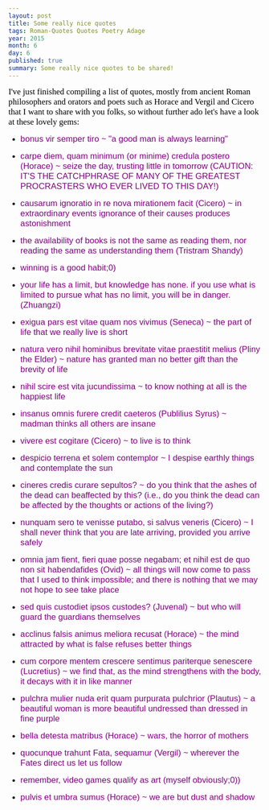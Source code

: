 ```yaml
---
layout: post
title: Some really nice quotes
tags: Roman-Quotes Quotes Poetry Adage
year: 2015
month: 6
day: 6
published: true
summary: Some really nice quotes to be shared!
---
```

<span style="color:black; font-family:Consolas; font-size:1.2em;">
I've just finished compiling a list of quotes, mostly from ancient Roman philosophers and orators and poets such as Horace and Vergil and Cicero that I want to share with you folks, so without further ado let's have a look at these lovely gems: </span>

+ 	<span style="color:purple; font-family:Arial; font-size:1.2em;">bonus vir semper tiro ~ "a good man is always learning" </span>

+ 	<span style="color:purple; font-family:Arial; font-size:1.2em;">carpe diem, quam minimum (or minime) credula postero (Horace) ~ seize the day, trusting little in tomorrow (CAUTION: IT'S THE CATCHPHRASE OF MANY OF THE GREATEST PROCRASTERS WHO EVER LIVED TO THIS DAY!) </span>

+ 	<span style="color:purple; font-family:Arial; font-size:1.2em;">causarum ignoratio in re nova mirationem facit (Cicero) ~ in extraordinary events ignorance of their causes produces astonishment </span>

+ 	<span style="color:purple; font-family:Arial; font-size:1.2em;">the availability of books is not the same as reading them, nor reading the same as understanding them (Tristram Shandy) </span>

+ 	<span style="color:purple; font-family:Arial; font-size:1.2em;">winning is a good habit;0) </span>

+ 	<span style="color:purple; font-family:Arial; font-size:1.2em;">your life has a limit, but knowledge has none. if you use what is limited to pursue what has no limit, you will be in danger. (Zhuangzi) </span>

+ 	<span style="color:purple; font-family:Arial; font-size:1.2em;">exigua pars est vitae quam nos vivimus (Seneca) ~ the part of life that we really live is short </span>

+ 	<span style="color:purple; font-family:Arial; font-size:1.2em;">natura vero nihil hominibus brevitate vitae praestitit melius (Pliny the Elder) ~ nature has granted man no better gift than the brevity of life </span>

+ 	<span style="color:purple; font-family:Arial; font-size:1.2em;">nihil scire est vita jucundissima ~ to know nothing at all is the happiest life </span>

+ 	<span style="color:purple; font-family:Arial; font-size:1.2em;">insanus omnis furere credit caeteros (Publilius Syrus) ~ madman thinks all others are insane </span>

+ 	<span style="color:purple; font-family:Arial; font-size:1.2em;">vivere est cogitare (Cicero) ~ to live is to think </span>

+ 	<span style="color:purple; font-family:Arial; font-size:1.2em;">despicio terrena et solem contemplor ~ I despise earthly things and contemplate the sun </span>

+ 	<span style="color:purple; font-family:Arial; font-size:1.2em;">cineres credis curare sepultos? ~ do you think that the ashes of the dead can beaffected by this? (i.e., do you think the dead can be affected by the thoughts or actions of the living?) </span>

+ 	<span style="color:purple; font-family:Arial; font-size:1.2em;">nunquam sero te venisse putabo, si salvus veneris (Cicero) ~ I shall never think that you are late arriving, provided you arrive safely </span>

+ 	<span style="color:purple; font-family:Arial; font-size:1.2em;">omnia jam fient, fieri quae posse negabam; et nihil est de quo non sit habendafides (Ovid) ~ all things will now come to pass that I used to think impossible; and there is nothing that we may not hope to see take place </span>

+ 	<span style="color:purple; font-family:Arial; font-size:1.2em;">sed quis custodiet ipsos custodes? (Juvenal) ~ but who will guard the guardians themselves </span>

+ 	<span style="color:purple; font-family:Arial; font-size:1.2em;">acclinus falsis animus meliora recusat (Horace) ~ the mind attracted by what is false refuses better things </span>

+ 	<span style="color:purple; font-family:Arial; font-size:1.2em;">cum corpore mentem crescere sentimus pariterque senescere (Lucretius) ~ we find that, as the mind strengthens with the body, it decays with it in like manner </span>

+ 	<span style="color:purple; font-family:Arial; font-size:1.2em;">pulchra mulier nuda erit quam purpurata pulchrior (Plautus) ~ a beautiful woman is more beautiful undressed than dressed in fine purple </span>

+ 	<span style="color:purple; font-family:Arial; font-size:1.2em;">bella detesta matribus (Horace) ~ wars, the horror of mothers </span>

+ 	<span style="color:purple; font-family:Arial; font-size:1.2em;">quocunque trahunt Fata, sequamur (Vergil) ~ wherever the Fates direct us let us follow </span>

+	<span style="color:purple; font-family:Arial; font-size:1.2em;">remember, video games qualify as art (myself obviously;0)) </span>

+ 	<span style="color:purple; font-family:Arial; font-size:1.2em;">pulvis et umbra sumus (Horace) ~ we are but dust and shadow </span>